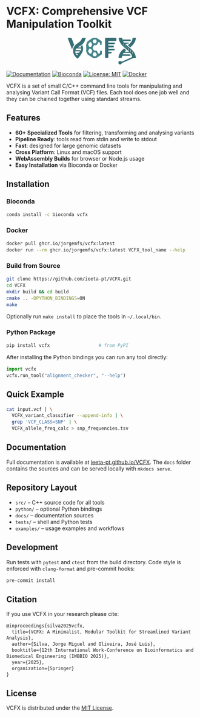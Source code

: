 # VCFX: Comprehensive VCF Manipulation Toolkit

<p align="center">
  <img src="assets/images/VCFX.png" alt="VCFX Logo" width="180"/>
</p>

[![Documentation](https://img.shields.io/badge/docs-GitHub%20Pages-blue)](https://ieeta-pt.github.io/VCFX/)
[![Bioconda](https://img.shields.io/conda/vn/bioconda/vcfx.svg)](https://anaconda.org/bioconda/vcfx)
[![License: MIT](https://img.shields.io/badge/License-MIT-yellow.svg)](https://opensource.org/licenses/MIT)
[![Docker](https://img.shields.io/badge/Docker-GHCR-blue)](https://ieeta-pt.github.io/VCFX/docker/)

VCFX is a set of small C/C++ command line tools for manipulating and analysing Variant Call Format (VCF) files. Each tool does one job well and they can be chained together using standard streams.

## Features

- **60+ Specialized Tools** for filtering, transforming and analysing variants
- **Pipeline Ready**: tools read from stdin and write to stdout
- **Fast**: designed for large genomic datasets
- **Cross Platform**: Linux and macOS support
- **WebAssembly Builds** for browser or Node.js usage
- **Easy Installation** via Bioconda or Docker

## Installation

### Bioconda
```bash
conda install -c bioconda vcfx
```

### Docker
```bash
docker pull ghcr.io/jorgemfs/vcfx:latest
docker run --rm ghcr.io/jorgemfs/vcfx:latest VCFX_tool_name --help
```

### Build from Source
```bash
git clone https://github.com/ieeta-pt/VCFX.git
cd VCFX
mkdir build && cd build
cmake .. -DPYTHON_BINDINGS=ON
make
```
Optionally run `make install` to place the tools in `~/.local/bin`.

### Python Package
```bash
pip install vcfx                  # from PyPI
```
After installing the Python bindings you can run any tool directly:
```python
import vcfx
vcfx.run_tool("alignment_checker", "--help")
```

## Quick Example
```bash
cat input.vcf | \
  VCFX_variant_classifier --append-info | \
  grep 'VCF_CLASS=SNP' | \
  VCFX_allele_freq_calc > snp_frequencies.tsv
```

## Documentation

Full documentation is available at [ieeta-pt.github.io/VCFX](https://ieeta-pt.github.io/VCFX/). The `docs` folder contains the sources and can be served locally with `mkdocs serve`.

## Repository Layout

- `src/` – C++ source code for all tools
- `python/` – optional Python bindings
- `docs/` – documentation sources
- `tests/` – shell and Python tests
- `examples/` – usage examples and workflows

## Development

Run tests with `pytest` and `ctest` from the build directory. Code style is enforced with `clang-format` and pre-commit hooks:
```bash
pre-commit install
```

## Citation
If you use VCFX in your research please cite:
```
@inproceedings{silva2025vcfx,
  title={VCFX: A Minimalist, Modular Toolkit for Streamlined Variant Analysis},
  author={Silva, Jorge Miguel and Oliveira, José Luis},
  booktitle={12th International Work-Conference on Bioinformatics and Biomedical Engineering (IWBBIO 2025)},
  year={2025},
  organization={Springer}
}
```

## License

VCFX is distributed under the [MIT License](LICENSE).
